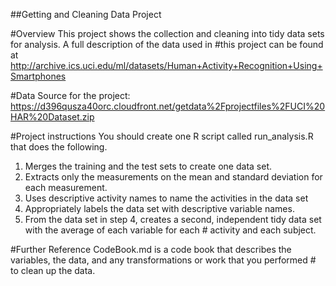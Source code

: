 ##Getting and Cleaning Data Project

#Overview
This project shows the collection and cleaning into tidy data sets for analysis. A full description of the data used in #this project can be found at
http://archive.ics.uci.edu/ml/datasets/Human+Activity+Recognition+Using+Smartphones

#Data Source for the project:
https://d396qusza40orc.cloudfront.net/getdata%2Fprojectfiles%2FUCI%20HAR%20Dataset.zip

#Project instructions
You should create one R script called run_analysis.R that does the following. 
1. Merges the training and the test sets to create one data set. 
2. Extracts only the measurements on the mean and standard deviation for each measurement. 
3. Uses descriptive activity names to name the activities in the data set 
4. Appropriately labels the data set with descriptive variable names. 
5. From the data set in step 4, creates a second, independent tidy data set with the average of each variable for each  #   activity and each subject.

#Further Reference
CodeBook.md is a code book that describes the variables, the data, and any transformations or work that you performed  # to clean up the data. 
